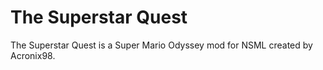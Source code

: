 # The Superstar Quest
The Superstar Quest is a Super Mario Odyssey mod for NSML created by Acronix98.
